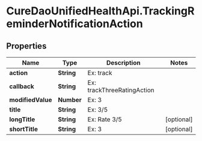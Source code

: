 # CureDaoUnifiedHealthApi.TrackingReminderNotificationAction

## Properties

Name | Type | Description | Notes
------------ | ------------- | ------------- | -------------
**action** | **String** | Ex: track | 
**callback** | **String** | Ex: trackThreeRatingAction | 
**modifiedValue** | **Number** | Ex: 3 | 
**title** | **String** | Ex: 3/5 | 
**longTitle** | **String** | Ex: Rate 3/5 | [optional] 
**shortTitle** | **String** | Ex: 3 | [optional] 


